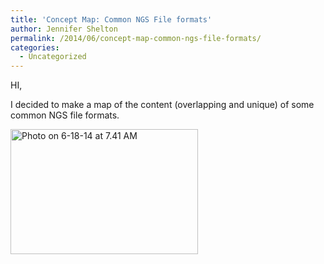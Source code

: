 ```yaml
---
title: 'Concept Map: Common NGS File formats'
author: Jennifer Shelton
permalink: /2014/06/concept-map-common-ngs-file-formats/
categories:
  - Uncategorized
---
```

HI,

I decided to make a map of the content (overlapping and unique) of some common NGS file formats.

[<img class="alignnone size-medium wp-image-7780" alt="Photo on 6-18-14 at 7.41 AM" src="http://files.software-carpentry.org/training-course/2014/06/Photo-on-6-18-14-at-7.41-AM-300x200.jpg" width="300" height="200" />][1]

 [1]: http://files.software-carpentry.org/training-course/2014/06/Photo-on-6-18-14-at-7.41-AM.jpg
